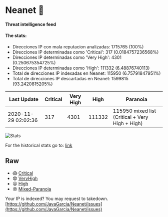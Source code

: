 # Neanet :hocho:
#### Threat intelligence feed
#### The stats:

- Direcciones IP con mala reputacion analizadas: 1715765 (100%)
- Direcciones IP determinadas como 'Critical':  317 (0.0184757236568%)
- Direcciones IP determinadas como 'Very High':  4301 (0.250675354725%)
- Direcciones IP determinadas como 'High':  111332 (6.48876740113)
- Total de direcciones IP indexadas en Neanet:  115950 (6.75791847951%)
- Total de direcciones IP descartadas en Neanet:  1599815 (93.2420815205%)

| Last Update | Critical | Very High | High | Paranoia |
| --- | --- | --- | --- | --- |
| 2020-11-29 02:02:36 | 317 | 4301 | 111332 | 115950 mixed list (Critical + Very High + High)|

![Stats](https://docs.google.com/spreadsheets/d/e/2PACX-1vSnaNMIXVabIpDJjufMlzH7poXnshF3mgd8Is1g9ytUEzVsP5my4Trn8f-xkoLLQ38xpL3HtmUexLo6/pubchart?oid=501124687&format=image)

For the historical stats go to: [link](/stats.csv)
## Raw
- :scream: [Critical](https://raw.githubusercontent.com/JavaGarcia/Neanet/master/blacklists/neanet_critical.txt)
- :fearful: [VeryHigh](https://raw.githubusercontent.com/JavaGarcia/Neanet/master/blacklists/neanet_veryHigh.txtt)
- :frowning: [High](https://raw.githubusercontent.com/JavaGarcia/Neanet/master/blacklists/neanet_high.txt)
- :dizzy_face: [Mixed-Paranoia](https://raw.githubusercontent.com/JavaGarcia/Neanet/master/blacklists/neanet_all.txt)


Your IP is indexed? You may request to takedown. [https://github.com/JavaGarcia/Neanet/issues](https://github.com/JavaGarcia/Neanet/issues)

















































































































































































































































































































































































































































































































































































































































































































































































































































































































































































































































































































































































































































































































































































































































































































































































































































































































































































































































































































































































































































































































































































































































































































































































































































































































































































